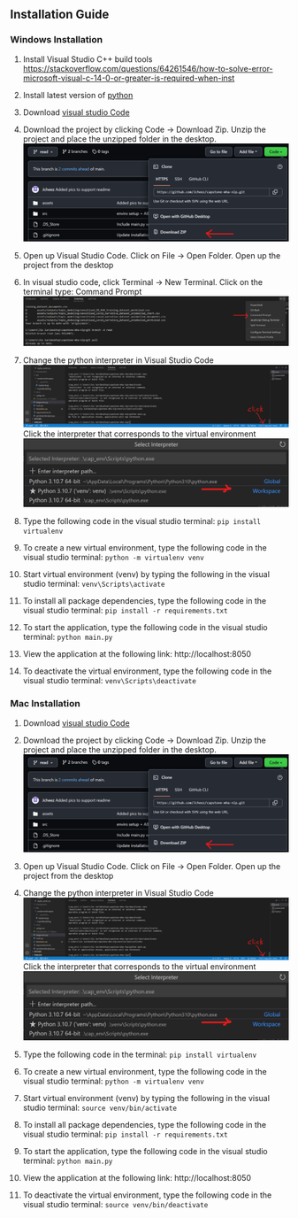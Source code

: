 ## Installation Guide

### Windows Installation
1. Install Visual Studio C++ build tools
https://stackoverflow.com/questions/64261546/how-to-solve-error-microsoft-visual-c-14-0-or-greater-is-required-when-inst

2. Install latest version of [python](https://www.python.org/downloads/)

3. Download [visual studio Code](https://code.visualstudio.com/download)

4. Download the project by clicking Code -> Download Zip. Unzip the project and place the unzipped folder in the desktop.
![Download Repository](./assets/pics-readme/download-repo.png)

5. Open up Visual Studio Code. Click on File -> Open Folder. Open up the project from the desktop

6. In visual studio code, click Terminal -> New Terminal. Click on the terminal type: Command Prompt
![Command Prompt Image](./assets/pics-readme/cmd.png)

7. Change the python interpreter in Visual Studio Code
![Interpreter 1](./assets/pics-readme/interpreter1.png) 
Click the interpreter that corresponds to the virtual environment ![Interpreter 2](./assets/pics-readme/interpreter2.png)

8. Type the following code in the visual studio terminal: `pip install virtualenv`


9. To create a new virtual environment, type the following code in the visual studio terminal: `python -m virtualenv venv`

10. Start virtual environment (venv) by typing the following in the visual studio terminal: `venv\Scripts\activate`

11. To install all package dependencies, type the following code in the visual studio terminal: `pip install -r requirements.txt`

12. To start the application, type the following code in the visual studio terminal: `python main.py`

13. View the application at the following link: http://localhost:8050

14. To deactivate the virtual environment, type the following code in the visual studio terminal: `venv\Scripts\deactivate`


### Mac Installation

1. Download [visual studio Code](https://code.visualstudio.com/download)

2. Download the project by clicking Code -> Download Zip. Unzip the project and place the unzipped folder in the desktop.
![Download Repository](./assets/pics-readme/download-repo.png)

3. Open up Visual Studio Code. Click on File -> Open Folder. Open up the project from the desktop

4. Change the python interpreter in Visual Studio Code
![Interpreter 1](./assets/pics-readme/interpreter1.png) 
Click the interpreter that corresponds to the virtual environment ![Interpreter 2](./assets/pics-readme/interpreter2.png)

5. Type the following code in the terminal: `pip install virtualenv`


6. To create a new virtual environment, type the following code in the visual studio terminal: `python -m virtualenv venv`

7. Start virtual environment (venv) by typing the following in the visual studio terminal: `source venv/bin/activate`

8. To install all package dependencies, type the following code in the visual studio terminal: `pip install -r requirements.txt`

9. To start the application, type the following code in the visual studio terminal: `python main.py`

10. View the application at the following link: http://localhost:8050

11. To deactivate the virtual environment, type the following code in the visual studio terminal: `source venv/bin/deactivate`